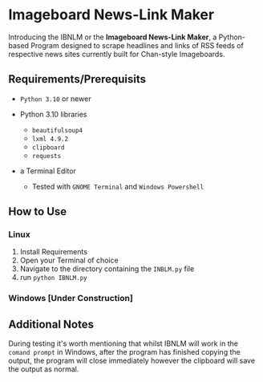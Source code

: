 # Imageboard News-Link Maker
Introducing the IBNLM or the **Imageboard News-Link Maker**, a Python-based Program designed to scrape headlines and links of RSS feeds of respective news sites currently built for Chan-style Imageboards.

## Requirements/Prerequisits
- `Python 3.10` or newer
- Python 3.10 libraries
  - `beautifulsoup4`
  - `lxml 4.9.2`
  - `clipboard`
  - `requests`

- a Terminal Editor
  - Tested with `GNOME Terminal` and `Windows Powershell`

## How to Use

### Linux

1. Install Requirements
2. Open your Terminal of choice
3. Navigate to the directory containing the `INBLM.py` file
4. run `python IBNLM.py`

### Windows [Under Construction]

## Additional Notes

During testing it's worth mentioning that whilst IBNLM will work in the `comand prompt` in Windows, after the program has finished copying the output, the program will close immediately however the clipboard will save the output as normal.
